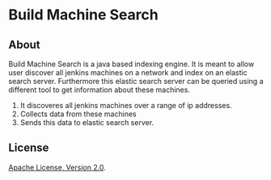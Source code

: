 # Build Machine Search

## About

Build Machine Search is a java based indexing engine. It is meant to allow user discover all jenkins machines on a network 
and index on an elastic search server. Furthermore this elastic search server can be queried using a different tool to get information about these machines.

1. It discoveres all jenkins machines over a range of ip addresses.
1. Collects data from these machines
1. Sends this data to elastic search server.

## License

[Apache License, Version 2.0](http://apache.org/licenses/LICENSE-2.0).